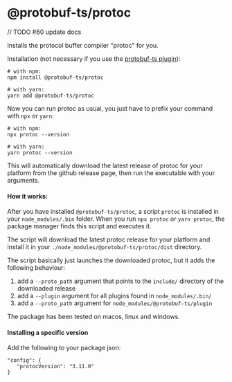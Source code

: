 @protobuf-ts/protoc
===================

// TODO #60 update docs


Installs the protocol buffer compiler "protoc" for you. 


Installation (not necessary if you use the [protobuf-ts plugin](https://github.com/timostamm/protobuf-ts/tree/master/packages/plugin)):

```shell script
# with npm:
npm install @protobuf-ts/protoc

# with yarn:
yarn add @protobuf-ts/protoc
```             

Now you can run protoc as usual, you just have to prefix your command with 
`npx` or `yarn`:

```shell script
# with npm:
npx protoc --version 

# with yarn:
yarn protoc --version 
``` 


This will automatically download the latest release of protoc for your 
platform from the github release page, then run the executable with your 
arguments.



#### How it works:

After you have installed `@protobuf-ts/protoc`, a script `protoc` is installed in 
your `node_modules/.bin` folder. When you run `npx protoc` or `yarn protoc`, the 
package manager finds this script and executes it. 

The script will download the latest protoc release for your platform and install 
it in your `./node_modules/@protobuf-ts/protoc/dist` directory. 

The script basically just launches the downloaded protoc, but it adds the 
following behaviour: 

1. add a `--proto_path` argument that points to the `include/` directory of the 
   downloaded release
2. add a `--plugin` argument for all plugins found in `node_modules/.bin/`
3. add a `--proto_path` argument for `node_modules/@protobuf-ts/plugin` 

The package has been tested on macos, linux and windows.


#### Installing a specific version

Add the following to your package json:

```
"config": {
   "protocVersion": "3.11.0"
}
``` 
